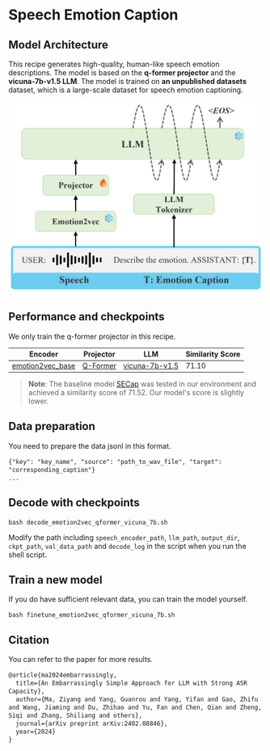 # Speech Emotion Caption

## Model Architecture

This recipe generates high-quality, human-like speech emotion descriptions. The model is based on the **q-former projector** and the **vicuna-7b-v1.5 LLM**. The model is trained on **an unpublished datasets** dataset, which is a large-scale dataset for speech emotion captioning.

![](docs/model.png)

## Performance and checkpoints

We only train the q-former projector in this recipe.

Encoder | Projector | LLM | Similarity Score 
---|---|---|---
[emotion2vec_base](https://huggingface.co/emotion2vec/emotion2vec_base) | [Q-Former](to_do)| [vicuna-7b-v1.5](https://huggingface.co/lmsys/vicuna-7b-v1.5) | 71.10

> **Note**: The baseline model [SECap](https://github.com/thuhcsi/SECap) was tested in our environment and achieved a similarity score of 71.52. Our model's score is slightly lower.

## Data preparation
You need to prepare the data jsonl in this format.

```
{"key": "key_name", "source": "path_to_wav_file", "target": "corresponding_caption"}
...
```


## Decode with checkpoints

```
bash decode_emotion2vec_qformer_vicuna_7b.sh
```

Modify the path including `speech_encoder_path`, `llm_path`, `output_dir`, `ckpt_path`, `val_data_path` and `decode_log` in the script when you run the shell script. 

## Train a new model

If you do have sufficient relevant data, you can train the model yourself.

```
bash finetune_emotion2vec_qformer_vicuna_7b.sh
```

##  Citation

You can refer to the paper for more results. 

```
@article{ma2024embarrassingly,
  title={An Embarrassingly Simple Approach for LLM with Strong ASR Capacity},
  author={Ma, Ziyang and Yang, Guanrou and Yang, Yifan and Gao, Zhifu and Wang, Jiaming and Du, Zhihao and Yu, Fan and Chen, Qian and Zheng, Siqi and Zhang, Shiliang and others},
  journal={arXiv preprint arXiv:2402.08846},
  year={2024}
}
```